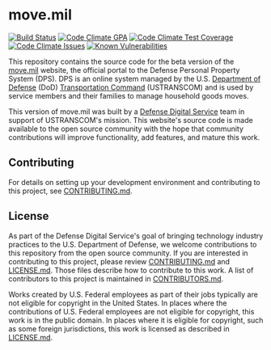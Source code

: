 # move.mil

[![Build Status](https://img.shields.io/travis/deptofdefense/move.mil/master.svg?label=build%20status)](https://travis-ci.org/deptofdefense/move.mil)
[![Code Climate GPA](https://codeclimate.com/github/deptofdefense/move.mil/badges/gpa.svg)](https://codeclimate.com/github/deptofdefense/move.mil)
[![Code Climate Test Coverage](https://codeclimate.com/github/deptofdefense/move.mil/badges/coverage.svg)](https://codeclimate.com/github/deptofdefense/move.mil/coverage)
[![Code Climate Issues](https://img.shields.io/codeclimate/issues/github/deptofdefense/move.mil.svg)](https://codeclimate.com/github/deptofdefense/move.mil/issues)
[![Known Vulnerabilities](https://snyk.io/test/github/deptofdefense/move.mil/badge.svg)](https://snyk.io/test/github/ddeptofdefense/move.mil)

This repository contains the source code for the beta version of the [move.mil](http://www.move.mil/) website, the official portal to the Defense Personal Property System (DPS). DPS is an online system managed by the U.S. [Department of Defense](https://www.defense.gov/) (DoD) [Transportation Command](http://www.ustranscom.mil/) (USTRANSCOM) and is used by service members and their families to manage household goods moves.

This version of move.mil was built by a [Defense Digital Service](https://www.dds.mil/) team in support of USTRANSCOM's mission. This website's source code is made available to the open source community with the hope that community contributions will improve functionality, add features, and mature this work.

## Contributing

For details on setting up your development environment and contributing to this project, see [CONTRIBUTING.md][contributing].

## License

As part of the Defense Digital Service's goal of bringing technology industry practices to the U.S. Department of Defense, we welcome contributions to this repository from the open source community. If you are interested in contributing to this project, please review [CONTRIBUTING.md][contributing] and [LICENSE.md][license]. Those files describe how to contribute to this work. A list of contributors to this project is maintained in [CONTRIBUTORS.md][contributors].

Works created by U.S. Federal employees as part of their jobs typically are not eligible for copyright in the United States. In places where the contributions of U.S. Federal employees are not eligible for copyright, this work is in the public domain. In places where it is eligible for copyright, such as some foreign jurisdictions, this work is licensed as described in [LICENSE.md][license].

[contributing]: https://github.com/deptofdefense/move.mil/blob/master/CONTRIBUTING.md
[contributors]: https://github.com/deptofdefense/move.mil/blob/master/CONTRIBUTORS.md
[license]: https://github.com/deptofdefense/move.mil/blob/master/LICENSE.md
